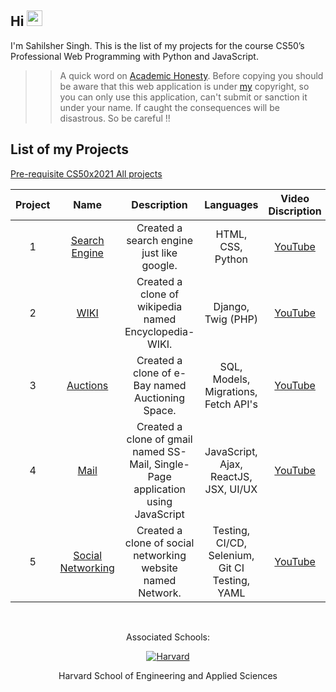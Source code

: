 ## Hi <img src="https://media.giphy.com/media/hvRJCLFzcasrR4ia7z/giphy.gif" width="25px"> 

I'm Sahilsher Singh. This is the list of my projects for the course CS50’s Professional Web Programming with Python and JavaScript.

>> A quick word on [Academic Honesty](https://cs50.harvard.edu/x/2021/honesty/). Before copying you should be aware that this web application is under [my](https://github.com/Sandhu-Sahil) copyright, so you can only use this application, can't submit or sanction it under your name. If caught the consequences will be disastrous. So be careful !!

## List of my Projects

<a href="https://github.com/Sandhu-Sahil/CS50x2021_Harvard_University">Pre-requisite CS50x2021 All projects</a>

| Project | Name                       | Description                                               | Languages                          | Video Discription                              |
| :---: | :---------------------------: | :-------------------------------------------------------------------------------: | :--------------------------------------------: | :--------------------------------------------: |
| 1    | <a href="https://github.com/Sandhu-Sahil/Search_Engine">Search Engine</a> | Created a search engine just like google.   | HTML, CSS, Python   | <a href="https://youtu.be/xDTB4GC4KqE">YouTube</a> |
| 2    | <a href="https://github.com/Sandhu-Sahil/Encyclopedia-WIKI">WIKI</a> | Created a clone of wikipedia named Encyclopedia-WIKI.   | Django, Twig (PHP)  | <a href="https://youtu.be/EQcI8AF3e6k">YouTube</a> |
| 3    | <a href="https://github.com/Sandhu-Sahil/Auctioning_Space">Auctions</a> | Created a clone of e-Bay named Auctioning Space.   | SQL, Models, Migrations, Fetch API's  | <a href="https://youtu.be/YWjoHPRyAh0">YouTube</a> |
| 4    | <a href="https://github.com/Sandhu-Sahil/SS-Mails">Mail</a> | Created a clone of gmail named SS-Mail, Single-Page application using JavaScript    | JavaScript, Ajax, ReactJS, JSX, UI/UX  | <a href="https://youtu.be/et7H11Jrrqg">YouTube</a> |
| 5    | <a href="https://github.com/Sandhu-Sahil/Social_Networking_Website">Social Networking</a> | Created a clone of social networking website named Network.    | Testing, CI/CD, Selenium, Git CI Testing, YAML  | <a href="https://youtu.be/hbh2ts66Ifg">YouTube</a> |

<br>

<div align="center">
  <p>Associated Schools:</p>
  <a href="#">
    <img alt="Harvard" src="https://online-learning.harvard.edu/sites/default/files/shields/harvard-engineering.png" />
  </a>
  <p>Harvard School of Engineering and Applied Sciences</p>
</div>

